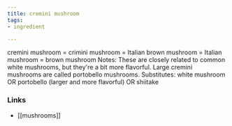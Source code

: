 ```yaml
---
title: cremini mushroom
tags:
- ingredient

---
```

cremini mushroom = crimini mushroom = Italian brown mushroom = Italian mushroom = brown mushroom Notes: These are closely related to common white mushrooms, but they're a bit more flavorful. Large cremini mushrooms are called portobello mushrooms. Substitutes: white mushroom OR portobello (larger and more flavorful) OR shiitake

### Links

* [[mushrooms]]

